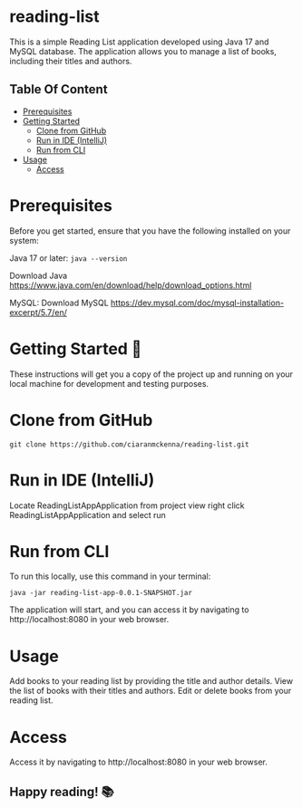 # reading-list

This is a simple Reading List application developed using Java 17 and MySQL database. The application allows you to manage a list of books, including their titles and authors.

## Table Of Content

- [Prerequisites](#Prerequisites)
- [Getting Started](#Getting-Started)
    - [Clone from GitHub](#Clone-from-GitHub)
    - [Run in IDE (IntelliJ)](#Run-in-IDE (IntelliJ))
    - [Run from CLI](#Run-from-CLI)
- [Usage](#Usage)
    - [Access](#Access)

# Prerequisites

Before you get started, ensure that you have the following installed on your system:

Java 17 or later:  ```java --version```

Download Java
https://www.java.com/en/download/help/download_options.html

MySQL: Download MySQL
https://dev.mysql.com/doc/mysql-installation-excerpt/5.7/en/

# Getting Started 🚀

These instructions will get you a copy of the project up and running on your local machine for development and testing purposes.

# Clone from GitHub

```git clone https://github.com/ciaranmckenna/reading-list.git```

# Run in IDE (IntelliJ)

Locate ReadingListAppApplication from project view right click ReadingListAppApplication and select run 

# Run from CLI

To run this locally, use this command in your terminal: 

```java -jar reading-list-app-0.0.1-SNAPSHOT.jar```

The application will start, and you can access it by navigating to http://localhost:8080 in your web browser.

# Usage

Add books to your reading list by providing the title and author details.
View the list of books with their titles and authors.
Edit or delete books from your reading list.

# Access

Access it by navigating to http://localhost:8080 in your web browser.

## Happy reading! 📚

